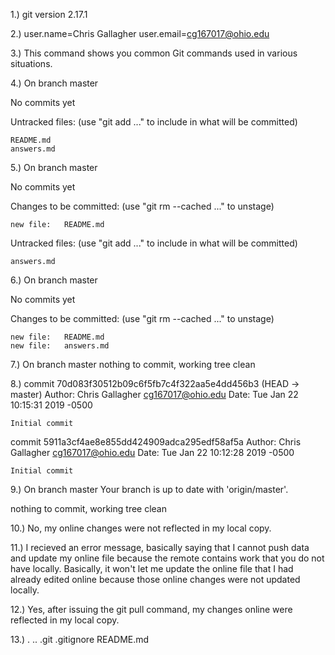 1.) git version 2.17.1



2.) user.name=Chris Gallagher
user.email=cg167017@ohio.edu



3.) This command shows you common Git commands used in various situations.



4.) On branch master

No commits yet

Untracked files:
  (use "git add <file>..." to include in what will be committed)

	README.md
	answers.md




5.) On branch master

No commits yet

Changes to be committed:
  (use "git rm --cached <file>..." to unstage)

	new file:   README.md

Untracked files:
  (use "git add <file>..." to include in what will be committed)

	answers.md




6.) On branch master

No commits yet

Changes to be committed:
  (use "git rm --cached <file>..." to unstage)

	new file:   README.md
	new file:   answers.md


7.) On branch master
nothing to commit, working tree clean




8.) commit 70d083f30512b09c6f5fb7c4f322aa5e4dd456b3 (HEAD -> master)
Author: Chris Gallagher <cg167017@ohio.edu>
Date:   Tue Jan 22 10:15:31 2019 -0500

    Initial commit

commit 5911a3cf4ae8e855dd424909adca295edf58af5a
Author: Chris Gallagher <cg167017@ohio.edu>
Date:   Tue Jan 22 10:12:28 2019 -0500

    Initial commit



9.) On branch master
Your branch is up to date with 'origin/master'.

nothing to commit, working tree clean




10.) No, my online changes were not reflected in my local copy.




11.) I recieved an error message, basically saying that I cannot push data and update my online file because the remote contains work that you do not have locally. Basically, it won't let me update the online file that I had already edited online because those online changes were not updated locally.



12.) Yes, after issuing the git pull command, my changes online were reflected in my local copy.




13.) .  ..  .git  .gitignore  README.md





